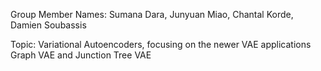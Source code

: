Group Member Names:
Sumana Dara, Junyuan Miao, Chantal Korde, Damien Soubassis


Topic:
Variational Autoencoders, focusing on the newer VAE applications Graph VAE and Junction Tree VAE
